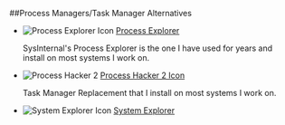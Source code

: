 ##Process Managers/Task Manager Alternatives
     
 
-	![Process Explorer Icon ](../../progIcons/system_tools/process/procexp_101.png )  [Process Explorer ](http://www.sysinternals.com/ )

	SysInternal's Process Explorer is the one I have used for years and install on most systems I work on.
      
      
-	![Process Hacker 2  ](../../progIcons/system_tools/process/ProcessHacker_101.png )  [Process Hacker 2 Icon ](http://sourceforge.net/projects/processhacker )

	Task Manager Replacement that I  install on most systems I work on.

-	![System Explorer Icon ](../../progIcons/system_tools/process/SystemExplorer_MAINICON.png )  [System Explorer ](http://systemexplorer.net/)
  